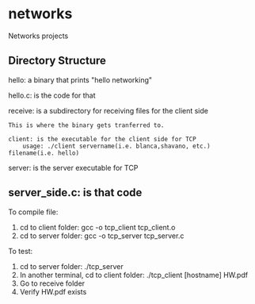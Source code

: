 # networks
Networks projects

Directory Structure
---------------------------------------------------------------------------------------------
hello: a binary that prints "hello networking"

hello.c: is the code for that

receive: is a subdirectory for receiving files for the client side
	
	This is where the binary gets tranferred to.

	client: is the executable for the client side for TCP
		usage: ./client servername(i.e. blanca,shavano, etc.) filename(i.e. hello)
	

server: is the server executable for TCP

server_side.c: is that code
---------------------------------------------------------------------------------------------
To compile file: 
1. cd to client folder: gcc -o tcp_client tcp_client.o
2. cd to server folder: gcc -o tcp_server tcp_server.c

To test:
1. cd to server folder: ./tcp_server
2. In another terminal, cd to client folder: ./tcp_client [hostname] HW.pdf
3. Go to receive folder
4. Verify HW.pdf exists

